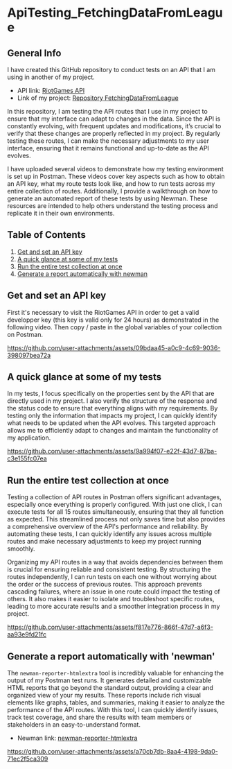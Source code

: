 # ApiTesting_FetchingDataFromLeague

## General Info
I have created this GitHub repository to conduct tests on an API that I am using in another of my project. 
* API link: [RiotGames API](https://developer.riotgames.com/)
* Link of my project: [Repository FetchingDataFromLeague](https://github.com/wooit/FetchingDataFromLeague)
  
In this repository, I am testing the API routes that I use in my project to ensure that my interface can adapt to changes in the data. Since the API is constantly evolving, with frequent updates and modifications, it’s crucial to verify that these changes are properly reflected in my project. By regularly testing these routes, I can make the necessary adjustments to my user interface, ensuring that it remains functional and up-to-date as the API evolves.

I have uploaded several videos to demonstrate how my testing environment is set up in Postman. These videos cover key aspects such as how to obtain an API key, what my route tests look like, and how to run tests across my entire collection of routes. Additionally, I provide a walkthrough on how to generate an automated report of these tests by using Newman. These resources are intended to help others understand the testing process and replicate it in their own environments.

## Table of Contents
1. [Get and set an API key](#get-and-set-an-api-key)
2. [A quick glance at some of my tests](#a-quick-glance-at-some-of-my-tests)
3. [Run the entire test collection at once](#run-the-entire-test-collection-at-once)
4. [Generate a report automatically with newman](#generate-a-report-automatically-with-newman)

## Get and set an API key
First it's necessary to visit the RiotGames API in order to get a valid developper key (this key is valid only for 24 hours) as demonstrated in the following video. Then copy / paste in the global variables of your collection on Postman.

https://github.com/user-attachments/assets/09bdaa45-a0c9-4c69-9036-398097bea72a

## A quick glance at some of my tests
In my tests, I focus specifically on the properties sent by the API that are directly used in my project. I also verify the structure of the response and the status code to ensure that everything aligns with my requirements. By testing only the information that impacts my project, I can quickly identify what needs to be updated when the API evolves. This targeted approach allows me to efficiently adapt to changes and maintain the functionality of my application.

https://github.com/user-attachments/assets/9a994f07-e22f-43d7-87ba-c3e155fc07ea

## Run the entire test collection at once
Testing a collection of API routes in Postman offers significant advantages, especially once everything is properly configured. With just one click, I can execute tests for all 15 routes simultaneously, ensuring that they all function as expected. This streamlined process not only saves time but also provides a comprehensive overview of the API's performance and reliability. By automating these tests, I can quickly identify any issues across multiple routes and make necessary adjustments to keep my project running smoothly.

Organizing my API routes in a way that avoids dependencies between them is crucial for ensuring reliable and consistent testing. By structuring the routes independently, I can run tests on each one without worrying about the order or the success of previous routes. This approach prevents cascading failures, where an issue in one route could impact the testing of others. It also makes it easier to isolate and troubleshoot specific routes, leading to more accurate results and a smoother integration process in my project.

https://github.com/user-attachments/assets/f817e776-866f-47d7-a6f3-aa93e9fd21fc

## Generate a report automatically with 'newman'
The ``` newman-reporter-htmlextra ``` tool is incredibly valuable for enhancing the output of my Postman test runs. It generates detailed and customizable HTML reports that go beyond the standard output, providing a clear and organized view of your my results. These reports include rich visual elements like graphs, tables, and summaries, making it easier to analyze the performance of the API routes. With this tool, I can quickly identify issues, track test coverage, and share the results with team members or stakeholders in an easy-to-understand format.

* Newman link: [newman-reporter-htmlextra](https://www.npmjs.com/package/newman-reporter-htmlextra)

https://github.com/user-attachments/assets/a70cb7db-8aa4-4198-9da0-71ec2f5ca309
